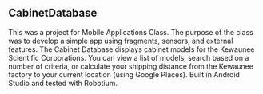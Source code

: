 ## CabinetDatabase

This was a project for Mobile Applications Class. The purpose of the class was to develop a simple app using fragments, sensors, and external features.
The Cabinet Database displays cabinet models for the Kewaunee Scientific Corporations. You can view a list of models, search based on a number of criteria, or calculate your shipping distance from the Kewaunee factory to your current location (using Google Places).
Built in Android Studio and tested with Robotium.
